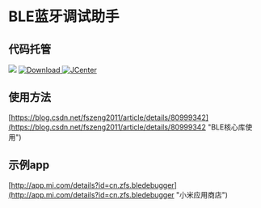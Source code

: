 # BLE蓝牙调试助手

## 代码托管
[![](https://jitpack.io/v/fszeng2011/blecore.svg)](https://jitpack.io/#fszeng2011/blecore)
[![Download](https://api.bintray.com/packages/fszeng2017/maven/blecore/images/download.svg) ](https://bintray.com/fszeng2017/maven/blecore/_latestVersion)
[![JCenter](https://img.shields.io/badge/JCenter-2.3.11-green.svg?style=flat)](http://jcenter.bintray.com/com/github/fszeng2011/blecore/2.3.11/)

## 使用方法

[https://blog.csdn.net/fszeng2011/article/details/80999342](https://blog.csdn.net/fszeng2011/article/details/80999342 "BLE核心库使用")	

## 示例app
[http://app.mi.com/details?id=cn.zfs.bledebugger](http://app.mi.com/details?id=cn.zfs.bledebugger "小米应用商店")